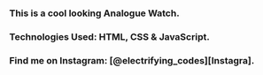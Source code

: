 ### This is a cool looking Analogue Watch.

### Technologies Used: HTML, CSS & JavaScript.

### Find me on Instagram: [@electrifying_codes][Instagra].

[Instagram]: https://www.instagram.com/electrifying_codes